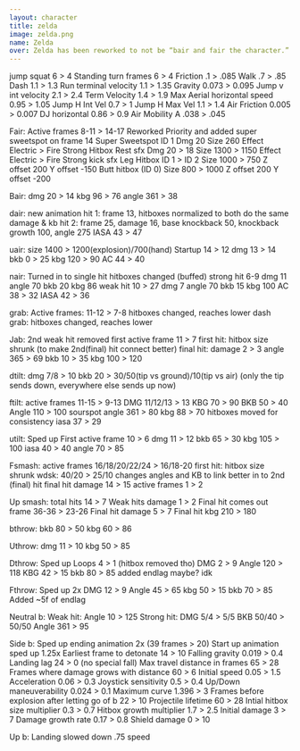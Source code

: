 ```yaml
---
layout: character
title: zelda
image: zelda.png
name: Zelda
over: Zelda has been reworked to not be “bair and fair the character.” This involves changing those two moves, but they’re still great. She’s also now much faster with a deep combo game based around nair mix ups.
---
```


jump squat 6 > 4
Standing turn frames 6 > 4
Friction .1 > .085
Walk .7 > .85
Dash 1.1 > 1.3
Run terminal velocity 1.1 > 1.35
Gravity 0.073 > 0.095
Jump v int velocity 2.1 > 2.4
Term Velocity 1.4 > 1.9
Max Aerial horizontal speed 0.95 > 1.05
Jump H Int Vel 0.7 > 1
Jump H Max Vel 1.1 > 1.4
Air Friction 0.005 > 0.007
DJ horizontal 0.86 > 0.9
Air Mobility A .038 > .045

Fair:
Active frames 8-11 > 14-17
Reworked Priority and added super sweetspot on frame 14
Super Sweetspot ID 1
Dmg 20
Size 260
Effect Electric > Fire
Strong Hitbox
Rest sfx
Dmg 20 > 18
Size 1300 > 1150
Effect Electric > Fire
Strong kick sfx
Leg Hitbox ID 1 > ID 2
Size 1000 > 750
Z offset 200
Y offset -150
Butt hitbox (ID 0)
Size 800 > 1000
Z offset 200
Y offset -200

Bair:
dmg 20 > 14
kbg 96 > 76
angle 361 > 38

dair:
new animation
hit 1: frame 13, hitboxes normalized to both do the same damage & kb
hit 2: frame 25, damage 16, base knockback 50, knockback growth 100, angle 275
IASA 43 > 47

uair:
size 1400 > 1200(explosion)/700(hand)
Startup 14 > 12
dmg 13 > 14
bkb 0 > 25
kbg 120 > 90
AC 44 > 40

nair:
Turned in to single hit
hitboxes changed (buffed)
strong hit 6-9
dmg 11
angle 70
bkb 20
kbg 86
weak hit 10 > 27
dmg 7
angle 70
bkb 15
kbg 100
AC 38 > 32
IASA 42 > 36

grab:
Active frames: 11-12 > 7-8
hitboxes changed, reaches lower
dash grab:
hitboxes changed, reaches lower

Jab:
2nd weak hit removed
first active frame 11 > 7
first hit:
hitbox size shrunk (to make 2nd(final) hit connect better)
final hit:
damage 2 > 3
angle 365 > 69
bkb 10 > 35
kbg 100 > 120

dtilt:
dmg 7/8 > 10
bkb 20 > 30/50(tip vs ground)/10(tip vs air)
(only the tip sends down, everywhere else sends up now)

ftilt:
active frames 11-15 > 9-13
DMG 11/12/13 > 13
KBG 70 > 90
BKB 50 > 40
Angle 110 > 100
sourspot angle 361 > 80
kbg 88 > 70
hitboxes moved for consistency
iasa 37 > 29

utilt:
Sped up
First active frame 10 > 6
dmg 11 > 12
bkb 65 > 30
kbg 105 > 100
iasa 40 > 40
angle 70 > 85

Fsmash:
active frames 16/18/20/22/24 > 16/18-20
first hit:
hitbox size shrunk
wdsk: 40/20 > 25/10
changes angles and KB to link better in to 2nd (final) hit
final hit damage 14 > 15
active frames 1 > 2

Up smash:
total hits 14 > 7
Weak hits damage 1 > 2
Final hit comes out frame 36-36 > 23-26
Final hit damage 5 > 7
Final hit kbg 210 > 180

bthrow:
bkb 80 > 50
kbg 60 > 86

Uthrow:
dmg 11 > 10
kbg 50 > 85

Dthrow:
Sped up
Loops 4 > 1 (hitbox removed tho)
DMG 2 > 9
Angle 120 > 118
KBG 42 > 15
bkb 80 > 85
added endlag maybe? idk

Fthrow:
Sped up 2x
DMG 12 > 9
Angle 45 > 65
kbg 50 > 15
bkb 70 > 85
Added ~5f of endlag

Neutral b:
Weak hit:
Angle 10 > 125
Strong hit:
DMG 5/4 > 5/5
BKB 50/40 > 50/50
Angle 361 > 95

Side b:
Sped up ending animation 2x (39 frames > 20)
Start up animation sped up 1.25x
Earliest frame to detonate 14 > 10
Falling gravity 0.019 > 0.4
Landing lag 24 > 0 (no special fall)
Max travel distance in frames 65 > 28
Frames where damage grows with distance 60 > 6
Initial speed 0.05 > 1.5
Acceleration 0.06 > 0.3
Joystick sensitivity 0.5 > 0.4
Up/Down maneuverability 0.024 > 0.1
Maximum curve 1.396 > 3
Frames before explosion after letting go of b 22 >  10
Projectile lifetime 60 > 28
Intial hitbox size multiplier 0.3 > 0.7
Hitbox growth multiplier 1.7 > 2.5
Initial damage 3 > 7
Damage growth rate 0.17 > 0.8
Shield damage 0 > 10

Up b:
Landing slowed down .75 speed
